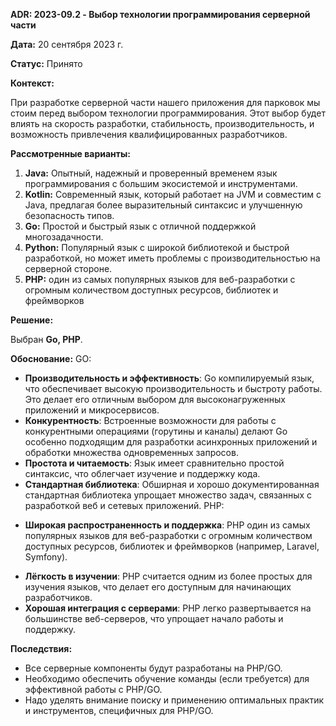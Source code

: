 
**ADR: 2023-09.2 - Выбор технологии программирования серверной части**

**Дата:** 20 сентября 2023 г.

**Статус:** Принято

**Контекст:** 

При разработке серверной части нашего приложения для парковок мы стоим перед выбором технологии программирования. Этот выбор будет влиять на скорость разработки, стабильность, производительность, и возможность привлечения квалифицированных разработчиков.

**Рассмотренные варианты:**

1. **Java:** Опытный, надежный и проверенный временем язык программирования с большим экосистемой и инструментами.
2. **Kotlin:** Современный язык, который работает на JVM и совместим с Java, предлагая более выразительный синтаксис и улучшенную безопасность типов.
3. **Go:** Простой и быстрый язык с отличной поддержкой многозадачности.
4. **Python:** Популярный язык с широкой библиотекой и быстрой разработкой, но может иметь проблемы с производительностью на серверной стороне.
5. **PHP:** один из самых популярных языков для веб-разработки с огромным количеством доступных ресурсов, библиотек и фреймворков

**Решение:**

Выбран **Go, PHP**. 

**Обоснование:**
GO:
- **Производительность и эффективность**: Go компилируемый язык, что обеспечивает высокую производительность и быстроту работы. Это делает его отличным выбором для высоконагруженных приложений и микросервисов.
- **Конкурентность**: Встроенные возможности для работы с конкурентными операциями (горутины и каналы) делают Go особенно подходящим для разработки асинхронных приложений и обработки множества одновременных запросов.
- **Простота и читаемость**: Язык имеет сравнительно простой синтаксис, что облегчает изучение и поддержку кода.
- **Стандартная библиотека**: Обширная и хорошо документированная стандартная библиотека упрощает множество задач, связанных с разработкой веб и сетевых приложений.
PHP: 
*  **Широкая распространенность и поддержка**: PHP один из самых популярных языков для веб-разработки с огромным количеством доступных ресурсов, библиотек и фреймворков (например, Laravel, Symfony).
- **Лёгкость в изучении**: PHP считается одним из более простых для изучения языков, что делает его доступным для начинающих разработчиков.
- **Хорошая интеграция с серверами**: PHP легко развертывается на большинстве веб-серверов, что упрощает начало работы и поддержку.

**Последствия:**

- Все серверные компоненты будут разработаны на PHP/GO.
- Необходимо обеспечить обучение команды (если требуется) для эффективной работы с PHP/GO.
- Надо уделять внимание поиску и применению оптимальных практик и инструментов, специфичных для PHP/GO.
